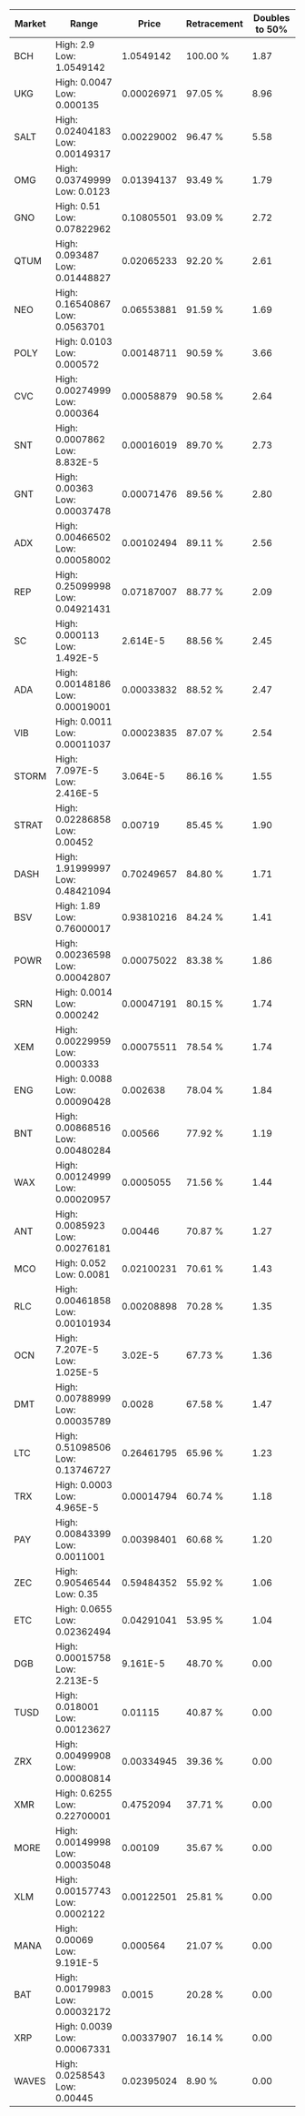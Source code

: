 | Market | Range | Price| Retracement | Doubles to 50% |
| --- | --- | --- | --- | --- |
| BCH | High: 2.9<br />Low: 1.0549142 | 1.0549142 | 100.00 % | 1.87 |
| UKG | High: 0.0047<br />Low: 0.000135 | 0.00026971 | 97.05 % | 8.96 |
| SALT | High: 0.02404183<br />Low: 0.00149317 | 0.00229002 | 96.47 % | 5.58 |
| OMG | High: 0.03749999<br />Low: 0.0123 | 0.01394137 | 93.49 % | 1.79 |
| GNO | High: 0.51<br />Low: 0.07822962 | 0.10805501 | 93.09 % | 2.72 |
| QTUM | High: 0.093487<br />Low: 0.01448827 | 0.02065233 | 92.20 % | 2.61 |
| NEO | High: 0.16540867<br />Low: 0.0563701 | 0.06553881 | 91.59 % | 1.69 |
| POLY | High: 0.0103<br />Low: 0.000572 | 0.00148711 | 90.59 % | 3.66 |
| CVC | High: 0.00274999<br />Low: 0.000364 | 0.00058879 | 90.58 % | 2.64 |
| SNT | High: 0.0007862<br />Low: 8.832E-5 | 0.00016019 | 89.70 % | 2.73 |
| GNT | High: 0.00363<br />Low: 0.00037478 | 0.00071476 | 89.56 % | 2.80 |
| ADX | High: 0.00466502<br />Low: 0.00058002 | 0.00102494 | 89.11 % | 2.56 |
| REP | High: 0.25099998<br />Low: 0.04921431 | 0.07187007 | 88.77 % | 2.09 |
| SC | High: 0.000113<br />Low: 1.492E-5 | 2.614E-5 | 88.56 % | 2.45 |
| ADA | High: 0.00148186<br />Low: 0.00019001 | 0.00033832 | 88.52 % | 2.47 |
| VIB | High: 0.0011<br />Low: 0.00011037 | 0.00023835 | 87.07 % | 2.54 |
| STORM | High: 7.097E-5<br />Low: 2.416E-5 | 3.064E-5 | 86.16 % | 1.55 |
| STRAT | High: 0.02286858<br />Low: 0.00452 | 0.00719 | 85.45 % | 1.90 |
| DASH | High: 1.91999997<br />Low: 0.48421094 | 0.70249657 | 84.80 % | 1.71 |
| BSV | High: 1.89<br />Low: 0.76000017 | 0.93810216 | 84.24 % | 1.41 |
| POWR | High: 0.00236598<br />Low: 0.00042807 | 0.00075022 | 83.38 % | 1.86 |
| SRN | High: 0.0014<br />Low: 0.000242 | 0.00047191 | 80.15 % | 1.74 |
| XEM | High: 0.00229959<br />Low: 0.000333 | 0.00075511 | 78.54 % | 1.74 |
| ENG | High: 0.0088<br />Low: 0.00090428 | 0.002638 | 78.04 % | 1.84 |
| BNT | High: 0.00868516<br />Low: 0.00480284 | 0.00566 | 77.92 % | 1.19 |
| WAX | High: 0.00124999<br />Low: 0.00020957 | 0.0005055 | 71.56 % | 1.44 |
| ANT | High: 0.0085923<br />Low: 0.00276181 | 0.00446 | 70.87 % | 1.27 |
| MCO | High: 0.052<br />Low: 0.0081 | 0.02100231 | 70.61 % | 1.43 |
| RLC | High: 0.00461858<br />Low: 0.00101934 | 0.00208898 | 70.28 % | 1.35 |
| OCN | High: 7.207E-5<br />Low: 1.025E-5 | 3.02E-5 | 67.73 % | 1.36 |
| DMT | High: 0.00788999<br />Low: 0.00035789 | 0.0028 | 67.58 % | 1.47 |
| LTC | High: 0.51098506<br />Low: 0.13746727 | 0.26461795 | 65.96 % | 1.23 |
| TRX | High: 0.0003<br />Low: 4.965E-5 | 0.00014794 | 60.74 % | 1.18 |
| PAY | High: 0.00843399<br />Low: 0.0011001 | 0.00398401 | 60.68 % | 1.20 |
| ZEC | High: 0.90546544<br />Low: 0.35 | 0.59484352 | 55.92 % | 1.06 |
| ETC | High: 0.0655<br />Low: 0.02362494 | 0.04291041 | 53.95 % | 1.04 |
| DGB | High: 0.00015758<br />Low: 2.213E-5 | 9.161E-5 | 48.70 % | 0.00 |
| TUSD | High: 0.018001<br />Low: 0.00123627 | 0.01115 | 40.87 % | 0.00 |
| ZRX | High: 0.00499908<br />Low: 0.00080814 | 0.00334945 | 39.36 % | 0.00 |
| XMR | High: 0.6255<br />Low: 0.22700001 | 0.4752094 | 37.71 % | 0.00 |
| MORE | High: 0.00149998<br />Low: 0.00035048 | 0.00109 | 35.67 % | 0.00 |
| XLM | High: 0.00157743<br />Low: 0.0002122 | 0.00122501 | 25.81 % | 0.00 |
| MANA | High: 0.00069<br />Low: 9.191E-5 | 0.000564 | 21.07 % | 0.00 |
| BAT | High: 0.00179983<br />Low: 0.00032172 | 0.0015 | 20.28 % | 0.00 |
| XRP | High: 0.0039<br />Low: 0.00067331 | 0.00337907 | 16.14 % | 0.00 |
| WAVES | High: 0.0258543<br />Low: 0.00445 | 0.02395024 | 8.90 % | 0.00 |

